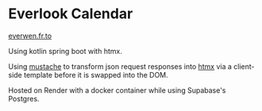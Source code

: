 # Everlook Calendar

[everwen.fr.to](https://everwen.fr.to/)

Using kotlin spring boot with htmx.

Using [mustache](https://mustache.github.io/) to transform json request responses into [htmx](https://github.com/bigskysoftware/htmx) via a client-side template before it is swapped into the DOM.

Hosted on Render with a docker container while using Supabase's Postgres.
